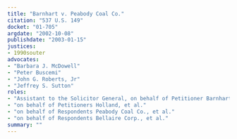 ```yaml
---
title: "Barnhart v. Peabody Coal Co."
citation: "537 U.S. 149"
docket: "01-705"
argdate: "2002-10-08"
publishdate: "2003-01-15"
justices:
- 1990souter
advocates:
- "Barbara J. McDowell"
- "Peter Buscemi"
- "John G. Roberts, Jr"
- "Jeffrey S. Sutton"
roles:
- "Assistant to the Solicitor General, on behalf of Petitioner Barnhart"
- "on behalf of Petitioners Holland, et al."
- "on behalf of Respondents Peabody Coal Co., et al."
- "on behalf of Respondents Bellaire Corp., et al."
summary: ""
---
```


